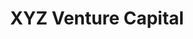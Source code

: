 ---
layout: firm_page
title: "XYZ Venture Capital"
id: "xyz.vc"
permalink: "/xyzventurecapitalxyz.vc/"
website: "https://www.xyz.vc"
offices: "San Francisco (United States)"
investment_stages: "Seed, Series A, Series B, Series C"
portfolio_companies: "Anduril"
portfolio_link: "https://www.xyz.vc/portfolio"
investment_markets: "Fintech, Enterprise, Insurance, Public Sector"
founded_year: "2017"
description: "XYZ is a venture capital firm investing in early-stage founders to help them grow faster. They support entrepreneurs building enduring companies in fintech, enterprise, and tech-forgotten industries like insurance and the public sector. They primarily back founders at the earliest stages of company building."
linkedin: "https://www.linkedin.com/company/xyz-venture-capital/about/"
twitter: "https://twitter.com/XYZ_VC"
instagram: ""
team_page: "https://www.xyz.vc/team"
investor_type: "Venture Capital"
crunchbase: "https://www.crunchbase.com/organization/xyz-ventures-33d5"
pitchbook: ""

# SEO Optimization
meta_title: "XYZ Venture Capital - VC Firm - projectstartups.com"
meta_description: "XYZ Venture Capital, XYZ is a venture capital firm investing in early-stage founders to help them grow faster. They support entrepreneurs building enduring companies in fi..."
meta_keywords: "XYZ Venture Capital, Fintech, Enterprise, Insurance, Public Sector, VC firm, venture capital, startup investor, projectstartups.com"
canonical_url: "https://vc.projectstartups.com/xyzventurecapitalxyz.vc/"
---